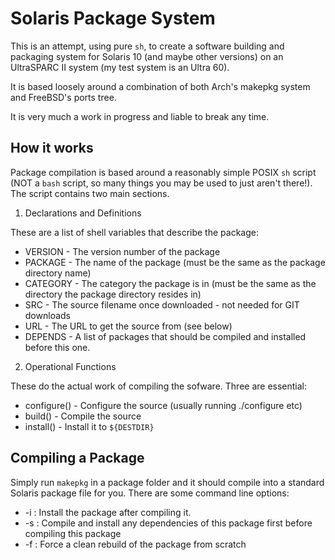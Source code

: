 Solaris Package System
======================

This is an attempt, using pure `sh`, to create a software
building and packaging system for Solaris 10 (and maybe
other versions) on an UltraSPARC II system (my test system
is an Ultra 60).

It is based loosely around a combination of both Arch's
makepkg system and FreeBSD's ports tree.

It is very much a work in progress and liable to break any time.


How it works
------------

Package compilation is based around a reasonably simple POSIX `sh`
script (NOT a `bash` script, so many things you may be used to just
aren't there!). The script contains two main sections.

1. Declarations and Definitions

These are a list of shell variables that describe the package:

  * VERSION - The version number of the package
  * PACKAGE - The name of the package (must be the same as the
    package directory name)
  * CATEGORY - The category the package is in (must be the same
    as the directory the package directory resides in)
  * SRC - The source filename once downloaded - not needed for GIT downloads
  * URL - The URL to get the source from (see below)
  * DEPENDS - A list of packages that should be compiled and installed
    before this one.

2. Operational Functions

These do the actual work of compiling the sofware. Three are essential:

  * configure() - Configure the source (usually running ./configure etc)
  * build() - Compile the source
  * install() - Install it to `${DESTDIR}`

Compiling a Package
-------------------

Simply run `makepkg` in a package folder and it should compile into
a standard Solaris package file for you.  There are some command line
options:

* -i : Install the package after compiling it.
* -s : Compile and install any dependencies of this package first
       before compiling this package
* -f : Force a clean rebuild of the package from scratch
